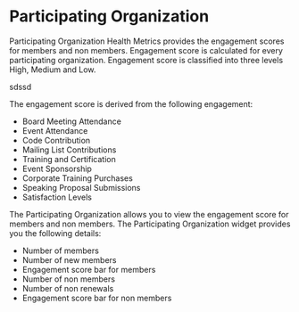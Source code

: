 # Participating  Organization

Participating  Organization Health Metrics provides the engagement scores for members and non members. Engagement score is calculated for every participating organization.  Engagement score is classified into three levels High, Medium and Low.&#x20;

sdssd

The engagement score is  derived from the following engagement:

* Board Meeting Attendance&#x20;
* Event Attendance&#x20;
* Code Contribution &#x20;
* Mailing List Contributions&#x20;
* Training and Certification&#x20;
* Event Sponsorship&#x20;
* Corporate Training Purchases&#x20;
* Speaking Proposal Submissions&#x20;
* Satisfaction Levels&#x20;

The Participating Organization allows you to view the engagement score for members and non members. The Participating Organization widget provides you the following details:

* Number of members&#x20;
* Number of new members&#x20;
* Engagement score bar for members&#x20;
* Number of non members&#x20;
* Number of non renewals&#x20;
* Engagement score bar for non members

